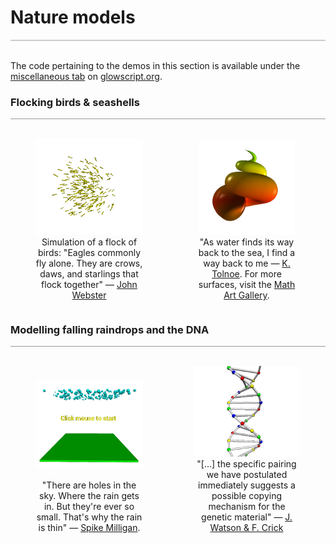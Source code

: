 <a name="nature"></a>
# Nature models
<div style="border-top: 2px solid #cccccc"><br/></div>

The code pertaining to the demos in this section is available under the 
[miscellaneous tab](https://www.glowscript.org/#/user/zeger.hendrikse/folder/MyPrograms/)
on [glowscript.org](https://glowscript.org/#/user/zeger.hendrikse/).

### Flocking birds &amp; seashells
<div style="border-top: 1px solid #999999"><br/></div>

<div style="display: flex; align-items: flex-end;">
<figure style="float: left; width: 50%; text-align: center">
  <a href="glowscript/Flockingbirds.html">
    <img alt="Flocking birds" src="./images/flocking_birds.png" title="Click to animate"/>
  </a>
  <figcaption>Simulation of a flock of birds: "Eagles commonly fly alone. They are crows, daws, 
  and starlings that flock together" &mdash; 
  <a href="https://en.wikipedia.org/wiki/John_Webster">John Webster</a></figcaption>
</figure>
<figure style="float: left; width: 50%; text-align: center">
  <a href="glowscript/GeometricShapes.html">
    <img alt="Conchoidd" src="./images/geometry/conchoid.png" width="90%" title="Click to animate"/>
  </a>
  <figcaption>"As water finds its way back to the sea, I find a way 
  back to me &mdash; <a href="https://ktolnoe.com/en-nl">K. Tolnoe</a>.
  For more surfaces, visit the <a href="geometry.html">Math Art Gallery</a>.</figcaption>
</figure>
</div>
<p style="clear: both;"></p>

### Modelling falling raindrops and the DNA
<div style="border-top: 1px solid #999999"><br/></div>

<div style="display: flex; align-items: flex-end;">
<figure style="float: left; width: 50%; text-align: center">
  <a href="glowscript/Raindrops.html">
    <img alt="Raindrops" src="./images/raindrops.png" title="Click to animate"/>
  </a>
  <figcaption><br/>"There are holes in the sky. Where the rain gets in. But they're ever so small. 
  That's why the rain is thin" &mdash; 
  <a href="https://en.wikipedia.org/wiki/Spike_Milligan">Spike Milligan</a>.
  </figcaption>
</figure>
<figure style="float: right; width: 50%; text-align: center">
  <a href="glowscript/Dna.html">
    <img alt="DNA" src="./images/dna.png" title="Click to animate"/>
  </a>
  <figcaption>"[...] the specific pairing we have postulated immediately suggests 
  a possible copying mechanism for the genetic material" &mdash;
  <a href="https://www.sciencehistory.org/education/scientific-biographies/james-watson-francis-crick-maurice-wilkins-and-rosalind-franklin/">J. Watson &amp; F. Crick</a>
  </figcaption>
</figure>
</div>
<p style="clear: both;"></p>

<div style="display: flex; align-items: flex-end;">
</div>
<p style="clear: both;"></p>
